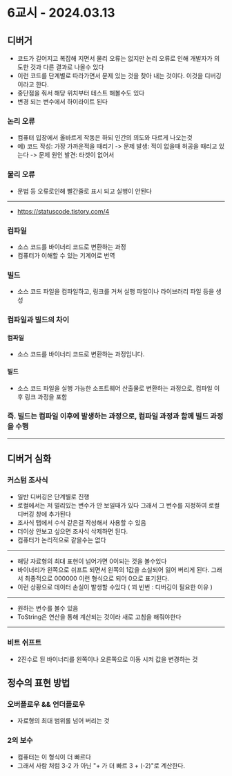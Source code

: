 # 6교시 - 2024.03.13
## 디버거
- 코드가 길어지고 복잡해 지면서 물리 오류는 없지만 논리 오류로 인해 개발자가 의도한 것과 다른 결과로 나올수 있다
- 이런 코드를 단계별로 따라가면서 문제 있는 것을 찾아 내는 것이다. 이것을 디버깅이라고 한다.
- 중단점을 줘서 해당 위치부터 테스트 해볼수도 있다
- 변경 되는 변수에서 하이라이트 된다
 
### 논리 오류
- 컴퓨터 입장에서 올바르게 작동은 하되 인간의 의도와 다르게 나오는것
- 예) 코드 작성: 가장 가까운적을 때리기 -> 문제 발생: 적이 없을때 허공을 때리고 있는다 -> 문제 원인 발견: 타겟이 없어서

### 물리 오류
- 문법 등 오류로인해 빨간줄로 표시 되고 실행이 안된다


---
- https://statuscode.tistory.com/4
### 컴파일
- 소스 코드를 바이너리 코드로 변환하는 과정
- 컴퓨터가 이해할 수 있는 기계어로 번역
 
### 빌드
- 소스 코드 파일을 컴파일하고, 링크를 거쳐 실행 파일이나 라이브러리 파일 등을 생성

### 컴파일과 빌드의 차이
#### 컴파일
- 소스 코드를 바이너리 코드로 변환하는 과정입니다.

#### 빌드
- 소스 코드 파일을 실행 가능한 소프트웨어 산출물로 변환하는 과정으로, 컴파일 이후 링크 과정을 포함
 
### 즉. 빌드는 컴파일 이후에 발생하는 과정으로, 컴파일 과정과 함께 빌드 과정을 수행

---

## 디버거 심화
### 커스텀 조사식
- 일반 디버깅은 단계별로 진행
- 로컬에서는 저 멀리있는 변수가 안 보일때가 있다 그래서 그 변수를 지정하여 로컬 디버깅 창에 추가된다
- 조사식 탭에서 수식 같은걸 작성해서 사용할 수 있음
- 더이상 안보고 싶으면 조사식 삭제하면 된다.
- 컴퓨터가 논리적으로 같을수는 없다
 
---

- 해당 자료형의 최대 표현이 넘어가면 0이되는 것을 볼수있다
- 바이너리가 왼쪽으로 쉬프트 되면서 왼쪽의 1값을 소실되어 잃어 버리게 된다. 그래서 최종적으로 000000 이런 형식으로 되어 0으로 표기된다.
- 이런 상황으로 데이터 손실이 발생할 수있다 ( 꾀 빈번 : 디버깅이 필요한 이유 )
 
---

- 원하는 변수를 볼수 있음
- ToString은 연산을 통해 계산되는 것이라 새로 고침을 해줘야한다
 
---
### 비트 쉬프트
- 2진수로 된 바이너리를 왼쪽이나 오른쪽으로 이동 시켜 값을 변경하는 것

## 정수의 표현 방법
### 오버플로우 && 언더플로우
- 자료형의 최대 범위롤 넘어 버리는 것
 
### 2의 보수
- 컴퓨터는 이 형식이 더 빠르다 
- 그래서 사람 처럼 3-2 가 아닌 "+ 가 더 빠르 3 + (-2)"로 계산한다.
 
<!--
#### 부동 소수점
- 가수 
- 밑수
- 지수
- 부호
-->